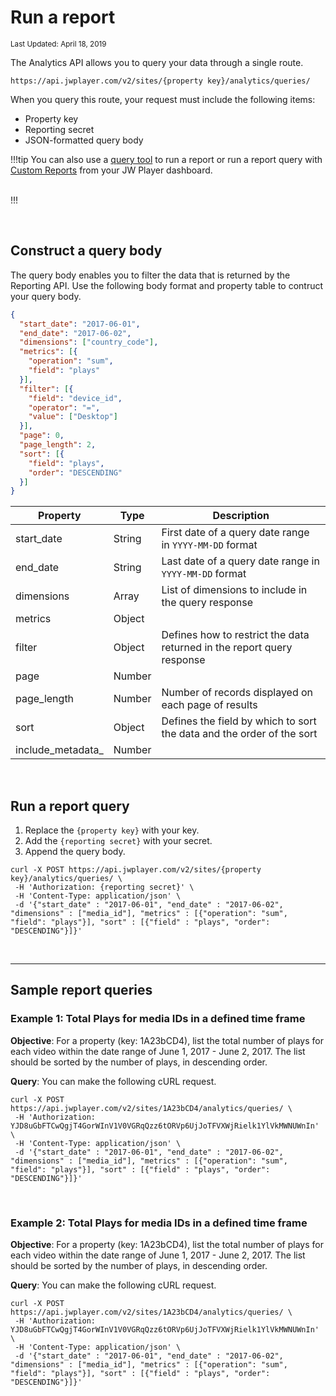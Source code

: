 # Run a report

<sup>Last Updated: April 18, 2019</sup>

The Analytics API allows you to query your data through a single route.

```
https://api.jwplayer.com/v2/sites/{property key}/analytics/queries/
```

When you query this route, your request must include the following items:

- Property key
- Reporting secret
- JSON-formatted query body

!!!tip
You can also use a [query tool](../../run-a-report-with-tools) to run a report or run a report query with [Custom Reports](https://support.jwplayer.com/articles/how-to-use-custom-reports) from your JW Player dashboard.<br/><br/>

!!!

<br/>

## Construct a query body

The query body enables you to filter the data that is returned by the Reporting API. Use the following body format and property table to contruct your query body.

```json
{
  "start_date": "2017-06-01",
  "end_date": "2017-06-02",
  "dimensions": ["country_code"],
  "metrics": [{
    "operation": "sum",
    "field": "plays"
  }],
  "filter": [{
    "field": "device_id",
    "operator": "=",
    "value": ["Desktop"]
  }],
  "page": 0,
  "page_length": 2,
  "sort": [{
    "field": "plays",
    "order": "DESCENDING"
  }]
}
```

| Property | Type | Description |
| -- | -- | -- |
| start_date | String | First date of a query date range in `YYYY-MM-DD` format |
| end_date | String | Last date of a query date range in `YYYY-MM-DD` format |
| dimensions | Array | List of dimensions to include in the query response |
| metrics | Object | |
| filter | Object | Defines how to restrict the data returned in the report query response |
| page | Number | |
| page_length | Number | Number of records displayed on each page of results |
| sort | Object | Defines the field by which to sort the data and the order of the sort |
| include_metadata_ | Number | 

<br/>

## Run a report query

1. Replace the `{property key}` with your key.
2. Add the `{reporting secret}` with your secret.
3. Append the query body.

```curl
curl -X POST https://api.jwplayer.com/v2/sites/{property key}/analytics/queries/ \
 -H 'Authorization: {reporting secret}' \
 -H 'Content-Type: application/json' \
 -d '{"start_date" : "2017-06-01", "end_date" : "2017-06-02", "dimensions" : ["media_id"], "metrics" : [{"operation": "sum", "field": "plays"}], "sort" : [{"field" : "plays", "order": "DESCENDING"}]}'
```
<br/>

<hr>

## Sample report queries

### Example 1: Total Plays for media IDs in a defined time frame


**Objective**: For a property (key: 1A23bCD4), list the total number of plays for each video within the date range of June 1, 2017 - June 2, 2017. The list should be sorted by the number of plays, in descending order.

**Query**: You can make the following cURL request. 
```
curl -X POST https://api.jwplayer.com/v2/sites/1A23bCD4/analytics/queries/ \
 -H 'Authorization: YJD8uGbFTCwQgjT4GorWInV1V0VGRqQzz6tORVp6UjJoTFVXWjRielk1YlVkMWNUWnIn' \
 -H 'Content-Type: application/json' \
 -d '{"start_date" : "2017-06-01", "end_date" : "2017-06-02", "dimensions" : ["media_id"], "metrics" : [{"operation": "sum", "field": "plays"}], "sort" : [{"field" : "plays", "order": "DESCENDING"}]}'
```
<br/>

### Example 2: Total Plays for media IDs in a defined time frame


**Objective**: For a property (key: 1A23bCD4), list the total number of plays for each video within the date range of June 1, 2017 - June 2, 2017. The list should be sorted by the number of plays, in descending order.

**Query**: You can make the following cURL request. 
```
curl -X POST https://api.jwplayer.com/v2/sites/1A23bCD4/analytics/queries/ \
 -H 'Authorization: YJD8uGbFTCwQgjT4GorWInV1V0VGRqQzz6tORVp6UjJoTFVXWjRielk1YlVkMWNUWnIn' \
 -H 'Content-Type: application/json' \
 -d '{"start_date" : "2017-06-01", "end_date" : "2017-06-02", "dimensions" : ["media_id"], "metrics" : [{"operation": "sum", "field": "plays"}], "sort" : [{"field" : "plays", "order": "DESCENDING"}]}'
```